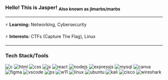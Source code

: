 ### Hello! This is Jasper! <sub>Also known as jlmarbs/marbs</sub>
<hr>

 ⚡ **Learning:** Networking, Cybersecurity
 
 ⚡ **Interests:** CTFs (Capture The Flag), Linux 

<hr>

<h3>Tech Stack/Tools</h3>

<div>
  <img src="https://img.shields.io/badge/C-00599C?style=for-the-badge&logo=c&logoColor=white" alt="c" />
  <img src="https://img.shields.io/badge/HTML5-E34F26?logo=html5&logoColor=white&style=for-the-badge" alt="html" />
  <img src="https://img.shields.io/badge/CSS3-1572B6?logo=css3&logoColor=white&style=for-the-badge" alt="css" />
  <img src="https://img.shields.io/badge/JavaScript-F7DF1E?logo=javascript&logoColor=black&style=for-the-badge" alt="js" />
  <img src="https://img.shields.io/badge/React-61DAFB?logo=react&logoColor=black&style=for-the-badge" alt="react" />
  <img src="https://img.shields.io/badge/Node.js-339933?logo=nodedotjs&logoColor=white&style=for-the-badge" alt="nodejs" />
  <img src="https://img.shields.io/badge/Express%20js-000000?style=for-the-badge&logo=express&logoColor=white" alt="expressjs" />
  <img src="https://img.shields.io/badge/MySQL-005C84?style=for-the-badge&logo=mysql&logoColor=white" alt="mysql" />
  <img src="https://img.shields.io/badge/Canva-%2300C4CC.svg?&style=for-the-badge&logo=Canva&logoColor=white" alt="canva" />
  <img src="https://img.shields.io/badge/Figma-F24E1E?style=for-the-badge&logo=figma&logoColor=white" alt="figma" />
  <img src="https://img.shields.io/badge/Visual_Studio_Code-0078D4?style=for-the-badge&logo=visual%20studio%20code&logoColor=white" alt="vscode" />
  <img src="https://img.shields.io/badge/powershell-5391FE?style=for-the-badge&logo=powershell&logoColor=white" alt="ps" />
  <img src="https://img.shields.io/badge/Windows_11-0078d4?style=for-the-badge&logo=windows-11&logoColor=white" alt="w11" />
  <img src="https://img.shields.io/badge/Linux-FCC624?style=for-the-badge&logo=linux&logoColor=black" alt="linux" />
  <img src="https://img.shields.io/badge/Ubuntu-E95420?style=for-the-badge&logo=ubuntu&logoColor=white" alt="ubuntu" />
  <img src="https://img.shields.io/badge/Kali_Linux-557C94?style=for-the-badge&logo=kali-linux&logoColor=white" alt="kali" />
  <img src="https://img.shields.io/badge/CISCO-1BA0D7?style=for-the-badge&logo=cisco&logoColor=white" alt="cisco" />
  <img src="https://img.shields.io/badge/Wireshark-1679A7?style=for-the-badge&logo=Wireshark&logoColor=white" alt="wireshark" />
</div>
